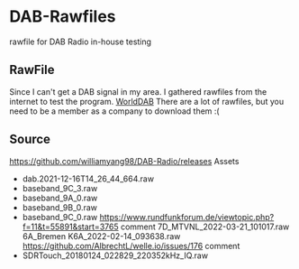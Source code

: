 # DAB-Rawfiles
rawfile for DAB Radio in-house testing

## RawFile
Since I can't get a DAB signal in my area. I gathered rawfiles from the internet to test the program.
[WorldDAB](https://www.worlddab.org/benefit/eti-library.pdf) There are a lot of rawfiles, but you need to be a member as a company to download them :(

## Source
https://github.com/williamyang98/DAB-Radio/releases Assets
- dab.2021-12-16T14_26_44_664.raw 
- baseband_9C_3.raw
- baseband_9A_0.raw
- baseband_9B_0.raw
- baseband_9C_0.raw
https://www.rundfunkforum.de/viewtopic.php?f=11&t=55891&start=3765 comment
7D_MTVNL_2022-03-21_101017.raw
6A_Bremen K6A_2022-02-14_093638.raw
https://github.com/AlbrechtL/welle.io/issues/176 comment
- SDRTouch_20180124_022829_220352kHz_IQ.raw
